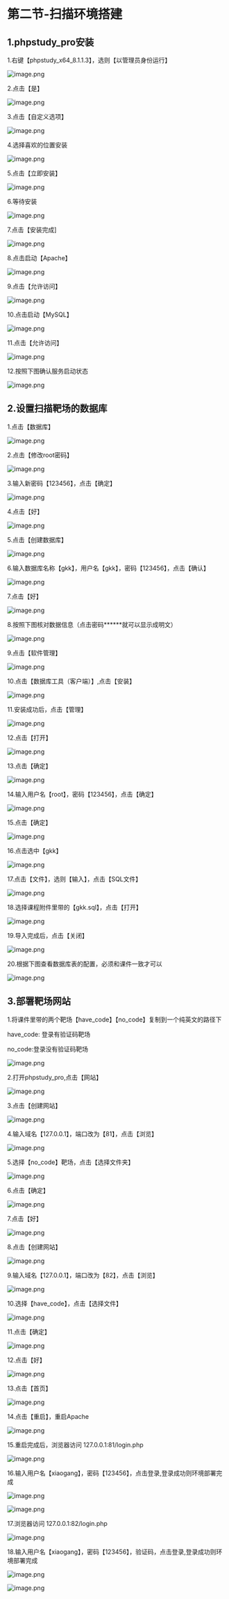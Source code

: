 # 第二节-扫描环境搭建

## 1.phpstudy_pro安装

1.右键【phpstudy_x64_8.1.1.3】，选则【以管理员身份运行】

![image.png](https://fynotefile.oss-cn-zhangjiakou.aliyuncs.com/fynote/1762/1641873733000/b356aebd026a401ab1280cd88de7dbc1.png)

2.点击【是】

![image.png](https://fynotefile.oss-cn-zhangjiakou.aliyuncs.com/fynote/1762/1641873733000/72a8f98ad53c4f8386286be533efeb84.png)

3.点击【自定义选项】

![image.png](https://fynotefile.oss-cn-zhangjiakou.aliyuncs.com/fynote/1762/1641873733000/0ec2b36d494e47aaa18b13d6ffff66bd.png)

4.选择喜欢的位置安装

![image.png](https://fynotefile.oss-cn-zhangjiakou.aliyuncs.com/fynote/1762/1641873733000/9aa79d49261d403b88ae8e718edd8cf8.png)

5.点击【立即安装】

![image.png](https://fynotefile.oss-cn-zhangjiakou.aliyuncs.com/fynote/1762/1641873733000/53c37dd487324979b5c1bf8bbe67241a.png)

6.等待安装

![image.png](https://fynotefile.oss-cn-zhangjiakou.aliyuncs.com/fynote/1762/1641873733000/7abe81557a3641ee8bd5df7c023f2d46.png)

7.点击【安装完成]

![image.png](https://fynotefile.oss-cn-zhangjiakou.aliyuncs.com/fynote/1762/1641873733000/4de8ebb124e148e380e1cf41d8ac17fb.png)

8.点击启动【Apache】

![image.png](https://fynotefile.oss-cn-zhangjiakou.aliyuncs.com/fynote/1762/1641873733000/da5592a33fd64576b9595e61b879d6e2.png)

9.点击【允许访问】

![image.png](https://fynotefile.oss-cn-zhangjiakou.aliyuncs.com/fynote/1762/1641873733000/22dfca13a18c48fc903e04d49fcf60c5.png)

10.点击启动【MySQL】

![image.png](https://fynotefile.oss-cn-zhangjiakou.aliyuncs.com/fynote/1762/1641873733000/946782beb70d48b88eea87240e7634a3.png)

11.点击【允许访问】

![image.png](https://fynotefile.oss-cn-zhangjiakou.aliyuncs.com/fynote/1762/1641873733000/5d0618a415824060ac2cb34d37df5f9d.png)

12.按照下图确认服务启动状态

![image.png](https://fynotefile.oss-cn-zhangjiakou.aliyuncs.com/fynote/1762/1641873733000/054b9c7efd944364af2be96892efc5d5.png)

## 2.设置扫描靶场的数据库

1.点击【数据库】

![image.png](https://fynotefile.oss-cn-zhangjiakou.aliyuncs.com/fynote/1762/1641873733000/34958b63d9cb4ab591f43c4912d366c9.png)

2.点击【修改root密码】

![image.png](https://fynotefile.oss-cn-zhangjiakou.aliyuncs.com/fynote/1762/1641873733000/4d75a477c5004794b2d8c4dc71016167.png)

3.输入新密码【123456】，点击【确定】

![image.png](https://fynotefile.oss-cn-zhangjiakou.aliyuncs.com/fynote/1762/1641873733000/b4181c549ce84ba3ba82bb0cd2d9b373.png)

4.点击【好】

![image.png](https://fynotefile.oss-cn-zhangjiakou.aliyuncs.com/fynote/1762/1641873733000/6b4d5ece9ae84759ba5fc05e214618cc.png)

5.点击【创建数据库】

![image.png](https://fynotefile.oss-cn-zhangjiakou.aliyuncs.com/fynote/1762/1641873733000/7604abbea2be498fba9bfbcc809bfefa.png)

6.输入数据库名称【gkk】，用户名【gkk】，密码【123456】，点击【确认】

![image.png](https://fynotefile.oss-cn-zhangjiakou.aliyuncs.com/fynote/1762/1641873733000/a111522dd2024de88a93dd7408e3f008.png)

7.点击【好】

![image.png](https://fynotefile.oss-cn-zhangjiakou.aliyuncs.com/fynote/1762/1641873733000/fe06b9a505c741568a5fc0749de93eaf.png)

8.按照下图核对数据信息（点击密码******就可以显示成明文）

![image.png](https://fynotefile.oss-cn-zhangjiakou.aliyuncs.com/fynote/1762/1641873733000/aec1cf31b5114c7fbc5eb7429517d1b1.png)

9.点击【软件管理】

![image.png](https://fynotefile.oss-cn-zhangjiakou.aliyuncs.com/fynote/1762/1641873733000/a165762f120f430a9905c9a47e7b665e.png)

10.点击【数据库工具（客户端）】,点击【安装】

![image.png](https://fynotefile.oss-cn-zhangjiakou.aliyuncs.com/fynote/1762/1641873733000/fb3eee3d72884553910fe7e01240a387.png)

11.安装成功后，点击【管理】

![image.png](https://fynotefile.oss-cn-zhangjiakou.aliyuncs.com/fynote/1762/1641873733000/62406be89b314b64ae478775b54ab678.png)

12.点击【打开】

![image.png](https://fynotefile.oss-cn-zhangjiakou.aliyuncs.com/fynote/1762/1641873733000/ccb4bb3c02084648a66b3232ae8c2f8a.png)

13.点击【确定】

![image.png](https://fynotefile.oss-cn-zhangjiakou.aliyuncs.com/fynote/1762/1641873733000/c3439b02b9e84aed888cd1d29f6f23ec.png)

14.输入用户名【root】，密码【123456】，点击【确定】

![image.png](https://fynotefile.oss-cn-zhangjiakou.aliyuncs.com/fynote/1762/1641873733000/475dca31e00c47d1b1407bbf83d0c714.png)

15.点击【确定】

![image.png](https://fynotefile.oss-cn-zhangjiakou.aliyuncs.com/fynote/1762/1641873733000/c30021f4fcce403694b9ddf7770c37ed.png)

16.点击选中【gkk】

![image.png](https://fynotefile.oss-cn-zhangjiakou.aliyuncs.com/fynote/1762/1641873733000/bf0e4a513f7f4ceb9a0afefb7c9e1fb0.png)

17.点击【文件】，选则【输入】，点击【SQL文件】

![image.png](https://fynotefile.oss-cn-zhangjiakou.aliyuncs.com/fynote/1762/1641873733000/670f0df400d9463e895aab34ed22cd10.png)

18.选择课程附件里带的【gkk.sql】，点击【打开】

![image.png](https://fynotefile.oss-cn-zhangjiakou.aliyuncs.com/fynote/1762/1641873733000/170a264dbf7647829bbb4fbe0e0ab410.png)

19.导入完成后，点击【关闭】

![image.png](https://fynotefile.oss-cn-zhangjiakou.aliyuncs.com/fynote/1762/1641873733000/cae74489ba3540af8c7ea9f4ff6e6e6e.png)

20.根据下图查看数据库表的配置，必须和课件一致才可以

![image.png](https://fynotefile.oss-cn-zhangjiakou.aliyuncs.com/fynote/1762/1641873733000/722fea8aa43c4cacb4e503ab5c0d1b6b.png)

## 3.部署靶场网站

1.将课件里带的两个靶场【have_code】【no_code】复制到一个纯英文的路径下

have_code: 登录有验证码靶场

no_code:登录没有验证码靶场

![image.png](https://fynotefile.oss-cn-zhangjiakou.aliyuncs.com/fynote/1762/1641873733000/d75060e8774b4a949f32e5bd09ccf047.png)

2.打开phpstudy_pro,点击【网站】

![image.png](https://fynotefile.oss-cn-zhangjiakou.aliyuncs.com/fynote/1762/1641873733000/4172bad9154943dc802e55c24cbf374c.png)

3.点击【创建网站】

![image.png](https://fynotefile.oss-cn-zhangjiakou.aliyuncs.com/fynote/1762/1641873733000/bf201c4497e8480c9e771171ff6bac41.png)

4.输入域名【127.0.0.1】，端口改为【81】，点击【浏览】

![image.png](https://fynotefile.oss-cn-zhangjiakou.aliyuncs.com/fynote/1762/1641873733000/fa04d3e4f01a4db9ba18aea6e6ee213b.png)

5.选择【no_code】靶场，点击【选择文件夹】

![image.png](https://fynotefile.oss-cn-zhangjiakou.aliyuncs.com/fynote/1762/1641873733000/9c75e6911177447796da41d3ef745aa5.png)

6.点击【确定】

![image.png](https://fynotefile.oss-cn-zhangjiakou.aliyuncs.com/fynote/1762/1641873733000/e1bd846aa81c42a7929f0ce3794b44bd.png)

7.点击【好】

![image.png](https://fynotefile.oss-cn-zhangjiakou.aliyuncs.com/fynote/1762/1641873733000/691acf90a32e4edfae340933792db33f.png)

8.点击【创建网站】

![image.png](https://fynotefile.oss-cn-zhangjiakou.aliyuncs.com/fynote/1762/1641873733000/8158d81ba2c14ffa98b9dd5c67f64a98.png)

9.输入域名【127.0.0.1】，端口改为【82】，点击【浏览】

![image.png](https://fynotefile.oss-cn-zhangjiakou.aliyuncs.com/fynote/1762/1641873733000/ca9307144fb74a1286a00fe2adaade51.png)

10.选择【have_code】，点击【选择文件】

![image.png](https://fynotefile.oss-cn-zhangjiakou.aliyuncs.com/fynote/1762/1641873733000/a9f6188674c141f288ae3e2bfea04051.png)

11.点击【确定】

![image.png](https://fynotefile.oss-cn-zhangjiakou.aliyuncs.com/fynote/1762/1641873733000/c05237bc4a71445ca3ba733b6cf22410.png)

12.点击【好】

![image.png](https://fynotefile.oss-cn-zhangjiakou.aliyuncs.com/fynote/1762/1641873733000/ada2b949cdaa4bd7a0e88b89c7f4934d.png)

13.点击【首页】

![image.png](https://fynotefile.oss-cn-zhangjiakou.aliyuncs.com/fynote/1762/1641873733000/cd8d650c7a1a4b60adc1a585c6e49b0b.png)

14.点击【重启】，重启Apache

![image.png](https://fynotefile.oss-cn-zhangjiakou.aliyuncs.com/fynote/1762/1641873733000/78a1d78620be4d37b535e6dff4e024f6.png)

15.重启完成后，浏览器访问 127.0.0.1:81/login.php

![image.png](https://fynotefile.oss-cn-zhangjiakou.aliyuncs.com/fynote/1762/1641873733000/58ca7dc93cd642a68b3d165a6f022327.png)

16.输入用户名【xiaogang】，密码【123456】，点击登录,登录成功则环境部署完成

![image.png](https://fynotefile.oss-cn-zhangjiakou.aliyuncs.com/fynote/1762/1641873733000/6e1a826bb7a94d639d71df8c37824261.png)

![image.png](https://fynotefile.oss-cn-zhangjiakou.aliyuncs.com/fynote/1762/1641873733000/bdcf29bf83054b429584057f86b36a5e.png)

17.浏览器访问 127.0.0.1:82/login.php

![image.png](https://fynotefile.oss-cn-zhangjiakou.aliyuncs.com/fynote/1762/1641873733000/94faa4aa2240470db79a806592c16e4c.png)

18.输入用户名【xiaogang】，密码【123456】，验证码，点击登录,登录成功则环境部署完成

![image.png](https://fynotefile.oss-cn-zhangjiakou.aliyuncs.com/fynote/1762/1641873733000/53ac7dd9018d4eee8db144d3510bdc0b.png)

![image.png](https://fynotefile.oss-cn-zhangjiakou.aliyuncs.com/fynote/1762/1641873733000/b15d0192e9804e9db873ab1d2467b9cf.png)
